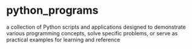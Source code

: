 # python_programs
a collection of Python scripts and applications designed to demonstrate various programming concepts, solve specific problems, or serve as practical examples for learning and reference
